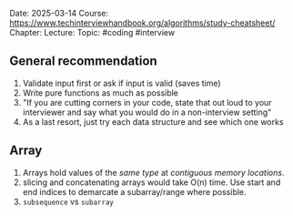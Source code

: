 Date: 2025-03-14
Course: https://www.techinterviewhandbook.org/algorithms/study-cheatsheet/
Chapter: 
Lecture: 
Topic: #coding #interview

## General recommendation
1. Validate input first or ask if input is valid (saves time)
2. Write pure functions as much as possible
3. "If you are cutting corners in your code, state that out loud to your interviewer and say what you would do in a non-interview setting"
4. As a last resort, just try each data structure and see which one works

## Array
1. Arrays hold values of the *same type* at *contiguous memory locations*.
2. slicing and concatenating arrays would take O(n) time. Use start and end indices to demarcate a subarray/range where possible.
3. `subsequence` vs `subarray`


